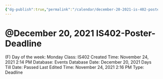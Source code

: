 ```yaml
---
{"dg-publish":true,"permalink":"/calendar/december-20-2021-is-402-poster-deadline/"}
---
```


# @December 20, 2021 IS402-Poster-Deadline

(F) Day of the week: Monday
Class: IS402
Created Time: November 24, 2021 2:14 PM
Database: Events Database
Date: December 20, 2021
Days Till Date: Passed
Last Edited Time: November 24, 2021 2:16 PM
Type: Deadline